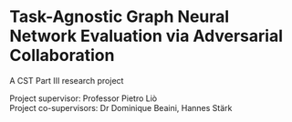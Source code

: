 # Task-Agnostic Graph Neural Network Evaluation via Adversarial Collaboration

A CST Part III research project

Project supervisor: Professor Pietro Liò \
Project co-supervisors: Dr Dominique Beaini, Hannes Stärk
